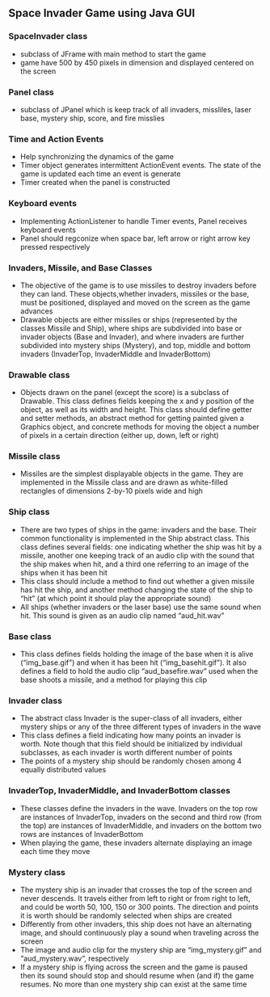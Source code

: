 ## Space Invader Game using Java GUI

### SpaceInvader class 
- subclass of JFrame with main method to start the game
- game have 500 by 450 pixels in dimension and displayed centered on the screen 

### Panel class
- subclass of JPanel which is keep track of all invaders, missliles, laser base, mystery ship, score, and fire misslies

### Time and Action Events
- Help synchronizing the dynamics of the game
- Timer object generates intermittent ActionEvent events. The state of the game is updated each time an event is generate
- Timer created when the panel is constructed 

### Keyboard events 
- Implementing ActionListener to handle Timer events, Panel receives keyboard events
- Panel should regconize when space bar, left arrow or right arrow key pressed respectively

### Invaders, Missile, and Base Classes
- The objective of the game is to use missiles to destroy invaders before they can land. These objects,whether invaders, missiles or the base, must be positioned, displayed and moved on the screen as the game advances
- Drawable objects are either missiles or ships (represented by the classes Missile and Ship), where ships are subdivided into base or invader objects (Base and Invader), and where invaders are further subdivided into mystery ships (Mystery), and top, middle and bottom invaders (InvaderTop, InvaderMiddle and InvaderBottom)

### Drawable class
- Objects drawn on the panel (except the score) is a subclass of Drawable. This class defines fields keeping the x and y position of the object, as well as its width and height. This class should define getter and setter methods, an abstract method for getting painted given a Graphics object, and concrete methods for moving the object a number of pixels in a certain direction (either up, down, left or right)

### Missile class
- Missiles are the simplest displayable objects in the game. They are implemented in the Missile class and are drawn as white-filled rectangles of dimensions 2-by-10 pixels wide and high

### Ship class 
- There are two types of ships in the game: invaders and the base. Their common functionality is implemented in the Ship abstract class. This class defines several fields: one indicating whether the ship was hit by a missile, another one keeping track of an audio clip with the sound that the ship makes when hit, and a third one referring to an image of the ships when it has been hit
- This class should include a method to find out whether a given missile has hit the ship, and another method changing the state of the ship to “hit” (at which point it should play the appropriate sound)
- All ships (whether invaders or the laser base) use the same sound when hit. This sound is given as an audio clip named “aud_hit.wav”

### Base class
- This class defines fields holding the image of the base when it is alive (“img_base.gif”) and when it has been hit (“img_basehit.gif”). It also defines a field to hold the audio clip “aud_basefire.wav” used when the base shoots a missile, and a method for playing this clip

### Invader class
- The abstract class Invader is the super-class of all invaders, either mystery ships or any of the three different types of invaders in the wave
- This class defines a field indicating how many points an invader is worth. Note though that this field should be initialized by individual subclasses, as each invader is worth different number of points
- The points of a mystery ship should be randomly chosen among 4 equally distributed values

### InvaderTop, InvaderMiddle, and InvaderBottom classes
- These classes define the invaders in the wave. Invaders on the top row are instances of InvaderTop, invaders on the second and third row (from the top) are instances of InvaderMiddle, and invaders on the bottom two rows are instances of InvaderBottom
- When playing the game, these invaders alternate displaying an image each time they move

### Mystery class
- The mystery ship is an invader that crosses the top of the screen and never descends. It travels either from left to right or from right to left, and could be worth 50, 100, 150 or 300 points. The direction and points it is worth should be randomly selected when ships are created
- Differently from other invaders, this ship does not have an alternating image, and should continuously play a sound when traveling across the screen
- The image and audio clip for the mystery ship are “img_mystery.gif” and “aud_mystery.wav”, respectively
- If a mystery ship is flying across the screen and the game is paused then its sound should stop and should resume when (and if) the game resumes. No more than one mystery ship can exist at the same time
